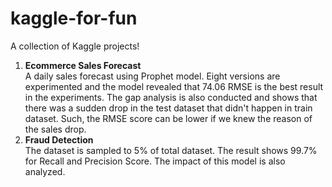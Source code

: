# kaggle-for-fun
A collection of Kaggle projects!

1. **Ecommerce Sales Forecast** <br>
   A daily sales forecast using Prophet model. Eight versions are experimented and the model revealed that 74.06 RMSE is the best result in the experiments. The gap analysis is also conducted and shows that there was a sudden drop in the test dataset that didn't happen in train dataset. Such, the RMSE score can be lower if we knew the reason of the sales drop.
2. **Fraud Detection** <br>
   The dataset is sampled to 5% of total dataset. The result shows 99.7% for Recall and Precision Score. The impact of this model is also analyzed.
